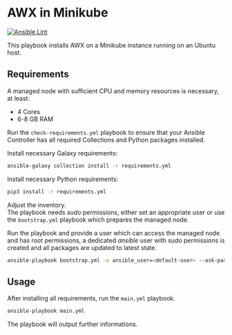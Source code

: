 # AWX in Minikube

[![Ansible Lint](https://github.com/TimGrt/AWX-on-Minikube/actions/workflows/ci.yml/badge.svg)](https://github.com/TimGrt/AWX-on-Minikube/actions/workflows/ci.yml)

This playbook installs AWX on a Minikube instance running on an Ubuntu host.

## Requirements

A managed node with sufficient CPU and memory resources is necessary, at least:

* 4 Cores
* 6-8 GB RAM

Run the `check-requirements.yml` playbook to ensure that your Ansible Controller has all required Collections and Python packages installed.  

Install necessary Galaxy requirements:

```bash
ansible-galaxy collection install -r requirements.yml
```

Install necessary Python requirements:

```bash
pip3 install -r requirements.yml
```

Adjust the inventory.  
The playbook needs *sudo* permissions, either set an appropriate user or use the `bootstrap.yml` playbook which prepares the managed node.  

Run the playbook and provide a user which can access the managed node and has root permissions, a dedicated *ansible* user with sudo permissions is created and all packages are updated to latest state.
```bash
ansible-playbook bootstrap.yml -e ansible_user=<default-user> --ask-pass --ask-become-pass
```

## Usage

After installing all requirements, run the `main.yml` playbook.

```bash
ansible-playbook main.yml
```

The playbook will output further informations.
